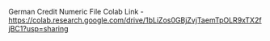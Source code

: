 German Credit Numeric File Colab Link - https://colab.research.google.com/drive/1bLiZos0GBjZvjTaemTpOLR9xTX2fjBC1?usp=sharing
